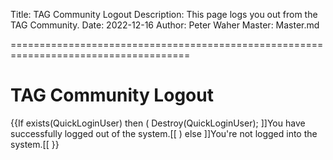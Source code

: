 Title: TAG Community Logout
Description: This page logs you out from the TAG Community.
Date: 2022-12-16
Author: Peter Waher
Master: Master.md

=====================================================================================

TAG Community Logout
======================

{{If exists(QuickLoginUser) then
(
	Destroy(QuickLoginUser);
	]]You have successfully logged out of the system.[[
)
else
	]]You're not logged into the system.[[
}}

